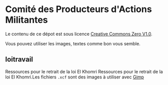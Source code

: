 Comité des Producteurs d'Actions Militantes
===========================================

Le contenu de ce dépot est sous licence [Creative Commons Zero V1.0](https://creativecommons.org/publicdomain/zero/1.0/).

Vous pouvez utiliser les images, textes comme bon vous semble.

## loitravail
Ressources pour le retrait de la loi El Khomri
Ressources pour le retrait de la loi El Khomri.Les fichiers ``.xcf`` sont des images à utiliser avec [Gimp](http://www.gimp.org/) 